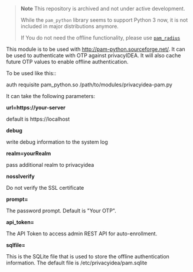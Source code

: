 > **Note**
> This repository is archived and not under active development.
>
> While the `pam_python` library seems to support Python 3 now, it is not 
> included in major distributions anymore.
>
> If You do not need the offline functionality, please use 
> [`pam_radius`](https://github.com/FreeRADIUS/pam_radius)


This module is to be used with http://pam-python.sourceforge.net/.
It can be used to authenticate with OTP against privacyIDEA. It will also
cache future OTP values to enable offline authentication.

To be used like this::

   auth   requisite    pam_python.so /path/to/modules/privacyidea-pam.py

It can take the following parameters:

**url=https://your-server**

   default is https://localhost

**debug**

   write debug information to the system log

**realm=yourRealm**

   pass additional realm to privacyidea

**nosslverify**

   Do not verify the SSL certificate

**prompt=<Prompt>**

   The password prompt. Default is "Your OTP".

**api_token=<token>**

   The API Token to access admin REST API for auto-enrollment.

**sqlfile=<file>**

   This is the SQLite file that is used to store the offline authentication
   information.
   The default file is /etc/privacyidea/pam.sqlite
